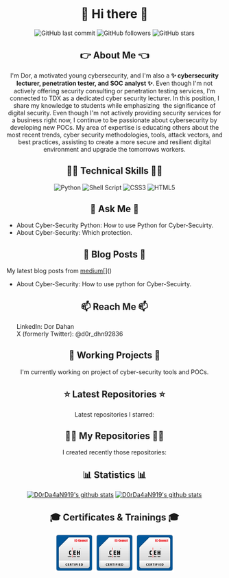 <!DOCTYPE html>
<html lang="en">
<head>
  <meta charset="UTF-8">
  <meta name="viewport" content="width=device-width, initial-scale=1.0">
  <link rel="stylesheet" href="assets/css/style.css">
</head>
<body>
    <h1 align="center">👋 Hi there 👋</h1>
    <!--START_SECTION:badgesTagsGithub-->
    <div id="TagsGithub" align="center">
        <p id="badgesTagsGithub">
          <img src="https://img.shields.io/github/last-commit/D0rDa4aN919/D0rDa4aN919?label=updated" alt="GitHub last commit">
          <img src="https://img.shields.io/github/followers/D0rDa4aN919?label=GitHub%20followers" alt="GitHub followers">
          <img src="https://img.shields.io/github/stars/D0rDa4aN919?label=GitHub%20stars" alt="GitHub stars">
        </p>
    </div>
    <!--END_SECTION:badgesTagsGithub-->
    <div id="sider">
        <!--START_SECTION:Explain-->
        <div id="about_me" align="center" class="container one_side">
            <h2>👉 About Me 👈</h2>
            <p id="badgesTagsLang">I'm Dor, a motivated young cybersecurity, and I'm also a <b>✨ cybersecurity lecturer, penetration tester, and SOC analyst ✨</b>. 
            Even though I'm not actively offering security consulting or penetration testing services, I'm connected to TDX as a dedicated cyber security lecturer. In this position, I share my knowledge to students while emphasizing  the significance of digital security. 
            Even though I'm not actively providing security services for a business right now, I continue to be passionate about cybersecurity by developing new POCs. My area of expertise is educating others about the most recent trends, cyber security methodologies, tools, attack vectors, and best practices, assisting to create a more secure and resilient digital environment and upgrade the tomorrows workers.
            </p>
        </div>
        <!--END_SECTION:Explain-->
        <!--START_SECTION:badgesTagsLang-->
        <div id="techskill" align="center" class="container one_side">
            <h2>🧑‍💻 Technical Skills 🧑‍💻</h2>
            <p id="TechnicalSkill">
                <img src="https://img.shields.io/badge/python-3670A0?style=for-the-badge&logo=python&logoColor=ffdd54" alt="Python">
                <img src="https://img.shields.io/badge/shell_script-%23121011.svg?style=for-the-badge&logo=gnu-bash&logoColor=white" alt="Shell Script">
                <img src="https://img.shields.io/badge/css3-%231572B6.svg?style=for-the-badge&logo=css3&logoColor=white" alt="CSS3">
                <img src="https://img.shields.io/badge/html5-%23E34F26.svg?style=for-the-badge&logo=html5&logoColor=white" alt="HTML5">
            </p>
        </div>
        <!--END_SECTION:badgesTagsLang-->
        <!--START_SECTION:askMe-->
        <div id="ask_me" class="container second_side">
            <h2 align="center">💬 Ask Me 💬</h2>
            <p id="askMe"> 
            <ul>
                <li>About Cyber-Security Python: How to use Python for Cyber-Secuirty.</li>
                <li>About Cyber-Security: Which protection.</li>
            </ul>
            </p>
        </div>
        <!--END_SECTION:askMe-->
        <!--START_SECTION:Blog-->
        <div id="blog" class="container second_side">
            <h2 align="center">📖 Blog Posts 📖</h2>
            <!-- https://medium.com/@dordaha491n/feed -->
            <p id="my_blog">My latest blog posts from <a href="https://medium.com/@dordaha491n" target="_blank">medium</a>[]()<br>
            <ul>
                <li>About Cyber-Security: How to use python for Cyber-Secuirty.</li>
            </ul>
            </p>
        </div>
        <!--END_SECTION:Blog-->
        <!--START_SECTION:reach-->
        <div id="reach_me" class="container second_side">
            <h2 align="center">📫 Reach Me 📫</h2>
            <ol>
                <il>LinkedIn: <a herf="https://www.linkedin.com/in/dor-dahan-b44655154/" target="_blank">Dor Dahan</a></il><br>
                <il>X (formerly Twitter): <a herf="https://twitter.com/d0r_dhn92836" target="_blank">@d0r_dhn92836</a></il>
            </ol>
        </div>
        <!--END_SECTION:reach-->
    </div>
    <!--START_SECTION:currently-->
    <div id="repositories" align="center" class="container second_side">
        <h2 align="center">👷 Working Projects 👷</h2>
        <p id="repositories">I'm currently working on project of cyber-security tools and POCs.</p>
    </div>
    <!--END_SECTION:currently-->
    <!--START_SECTION:Latest-->
    <!-- need to add -->
    <!-- <div id="certificates_div" align="center">
        <h2 align="center">🚀 Latest Releases 🚀</h2>
        <p>Latest releases I contributed to:</p>
    </div> -->
    <!--END_SECTION:Latest-->
    <!--START_SECTION:repositories-->
    <div id="repositories" align="center" class="container second_side">
        <h2 align="center">⭐ Latest Repositories ⭐</h2>
        <p id="repositories">Latest repositories I starred:</p>
    </div>
    <!--END_SECTION:repositories-->
    <!--START_SECTION:recently-->
    <div id="certificates_div" align="center" class="container one_side">
        <h2 align="center">👨‍💻 My Repositories 👨‍💻</h2>
        <p>I created recently those repositories:</p>
    </div>
    <!--END_SECTION:recently-->
    <!--START_SECTION:Statistics-->
    <div id="certificates_div" align="center" class="container">
        <h2 align="center">📊 Statistics 📊</h2>
        <a href="https://github-readme-stats.vercel.app/api?username=D0rDa4aN919&show_icons=true&theme=radical" target="_blank"><img src="https://github-readme-stats.vercel.app/api?username=D0rDa4aN919&show_icons=true&theme=radical" alt="D0rDa4aN919's github stats"></a>
        <a href="https://github-readme-stats.vercel.app/api/top-langs/?username=D0rDa4aN919&layout=compact" target="_blank"><img src="https://github-readme-stats.vercel.app/api/top-langs/?username=D0rDa4aN919&layout=compact" alt="D0rDa4aN919's github stats"></a>
    </div>
    <!--END_SECTION:Statistics-->
    <!--START_SECTION:Certificates-->
    <div id="certificates_div" align="center" class="container">
        <h2 align="center">🎓 Certificates & Trainings 🎓</h2>
        <p id="certificates">
          <a href="https://aspen.eccouncil.org/Home" target="_blank"><img src="assets/images/ceh_logo.png" alt="Certified Ethical Hacker (CEH)" width="90px" height="90px"></a>
          <a href="https://aspen.eccouncil.org/Home" target="_blank"><img src="assets/images/ceh_logo.png" alt="HackerU Theoretical Certificate" width="90px" height="90px"></a>
          <a href="https://aspen.eccouncil.org/Home" target="_blank"><img src="assets/images/ceh_logo.png" alt="ThriveDx Arena Penetration Tester Practical Certificate (TAPT)" width="90px" height="90px"></a>
        </p>
    </div>
    <!--END_SECTION:Certificates-->
    <!--START_SECTION:badgesCert-->
    <!--END_SECTION:badgesCert-->
</body>
</html>
